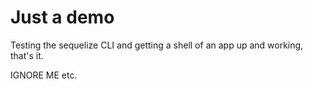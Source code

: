 # Just a demo

Testing the sequelize CLI and getting a shell of an app up and working, that's it.

IGNORE ME etc.
